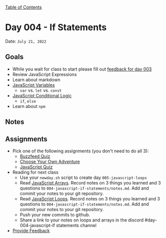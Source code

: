 [Table of Contents](../../README.md)

# Day 004 - If Statements

Date: `July 21, 2022`

## Goals
* While you wait for class to start please fill out [feedback for day 003](https://docs.google.com/forms/d/e/1FAIpQLSdHs-Icpqyv4z9CHIp-5Cx9ZORM9JvsxxHao8calx3-fz10iw/viewform?usp=sf_link)
* Review JavaScript Expressions
* Learn about markdown
* [JavaScript Variables](../../units/javascript-variables)
	- `var` vs. `let` vs. `const`
* [JavaScript Conditional Logic](../../units/javascript-conditional-logic)
	- `if`, `else`
* Learn about `npm`


## Notes
<!-- * [Code](./code) -->
<!-- * [Video](https://www.youtube.com/watch?v=gU7FFJ8XRDA) -->

## Assignments
* Pick one of the following assignments (you don't need to do all 3):
  * [Buzzfeed Quiz](../../assignments/js-buzzfeed)
  * [Choose Your Own Adventure](../../assignments/js-choose-your-own-adventure)
  * [JavaScript Quiz](../../assignments/js-quiz)
* Reading for next class
  * Use your `newday.sh` script to create day `005-javascript-loops`
  * Read [JavaScript Arrays](../../units/javascript-arrays). Record notes on 3 things you learned and 3 questions to `004-javascript-if-statements/notes.md`. Add and commit your notes to your git repository.
  * Read [JavaScript Loops](../../units/javascript-loops). Record notes on 3 things you learned and 3 questions to `004-javascript-if-statements/notes.md`. Add and commit your notes to your git repository.
  * Push your new commits to github.
  * Share a link to your notes on loops and arrays in the discord #day-004-javascript-if statements channel
* [Provide Feedback](https://docs.google.com/forms/d/e/1FAIpQLScugCfY_PZ5JJGPyv_y-cjqCYkjxCsNlYnNV1RGEykxzhDVZg/viewform?usp=sf_link)
